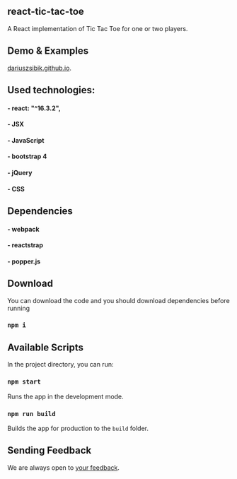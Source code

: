 <h2>react-tic-tac-toe</h2>
A React implementation of Tic Tac Toe for one or two players.

## Demo & Examples
[dariuszsibik.github.io](https://dariuszsibik.github.io).


## Used technologies:
#### - react: "^16.3.2",
#### - JSX
#### - JavaScript
#### - bootstrap 4
#### - jQuery
#### - CSS


## Dependencies
#### - webpack
#### - reactstrap 
#### - popper.js


    
## Download
You can download the code and you should download dependencies before running
### `npm i`


## Available Scripts
In the project directory, you can run:

### `npm start`
Runs the app in the development mode.<br>

### `npm run build`
Builds the app for production to the `build` folder.<br>

## Sending Feedback
We are always open to [your feedback](https://github.com/Dariuszsibik/resume-react/issues).

